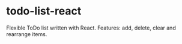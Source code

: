 # todo-list-react
Flexible ToDo list written with React. Features: add, delete, clear and rearrange items.